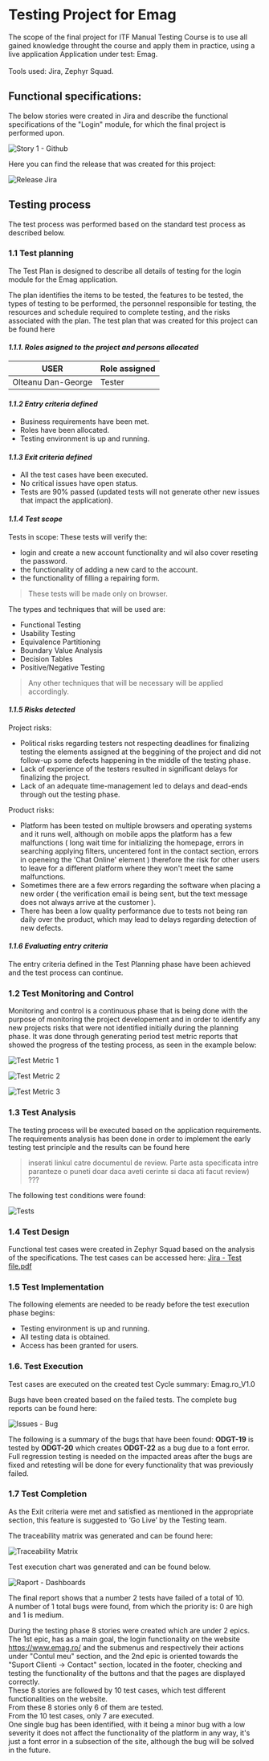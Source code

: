# Testing Project for Emag

The scope of the final project for ITF Manual Testing Course is to use all gained knowledge throught the course and apply them in practice, using a live application
Application under test: Emag. <br> <br>
Tools used: Jira, Zephyr Squad. 

## Functional specifications:
The below stories were created in Jira and describe the functional specifications of the "Login" module, for which the final project is performed upon. 

![Story 1 - Github](https://github.com/OGeorgeDan/Manual_Testing_Jira/assets/149089987/592ddba8-0603-4b68-a4c8-a1659be6cd18)

Here you can find the release that was created for this project:

![Release Jira](https://github.com/OGeorgeDan/Manual_Testing_Jira/assets/149089987/5003e122-c758-4bae-baf1-62741c560719)


## Testing process
The test process was performed based on the standard test process as described below.

### 1.1 Test planning <br>
The Test Plan is designed to describe all details of testing for the login module for the Emag application.

The plan identifies the items to be tested, the features to be tested, the types of testing to be performed, the personnel responsible for testing, the resources and schedule required to complete testing, and the risks associated with the plan. The test plan that was created for this project can be found here <br>

#### *1.1.1. Roles asigned to the project and persons allocated*

| USER | Role assigned | 
| ---- | -------------- |
| Olteanu Dan-George | Tester |

#### *1.1.2 Entry criteria defined*
+ Business requirements have been met.
+ Roles have been allocated.
+ Testing environment is up and running.

#### *1.1.3 Exit criteria defined*
+ All the test cases have been executed.
+ No critical issues have open status.
+ Tests are 90% passed (updated tests will not generate other new issues that impact the application).

#### *1.1.4 Test scope*
Tests in scope:
These tests will verify the:
+ login and create a new account functionality and wil also cover reseting the password.
+ the functionality of adding a new card to the account.
+ the functionality of filling a repairing form. 

> These tests will be made only on browser.

The types and techniques that will be used are:
+ Functional Testing
+ Usability Testing
+ Equivalence Partitioning
+ Boundary Value Analysis
+ Decision Tables
+ Positive/Negative Testing <br>
> Any other techniques that will be necessary will be applied accordingly. 

#### *1.1.5 Risks detected*
Project risks: <br>
+ Political risks regarding testers not respecting deadlines for finalizing testing the elements assigned at the beggining of the project and did not follow-up some defects happening in the middle of the testing phase. <br>
+ Lack of experience of the testers resulted in significant delays for finalizing the project. <br>
+ Lack of an adequate time-management led to delays and dead-ends through out the testing phase. <br>

Product risks: <br>
+ Platform has been tested on multiple browsers and operating systems and it runs well, although on mobile apps the platform has a few malfunctions ( long wait time for initializing the homepage, errors in searching applying filters, uncentered font in the contact section, errors in openeing the 'Chat Online' element ) therefore the risk for other users to leave for a different platform where they won't meet the same malfunctions. <br>
+ Sometimes there are a few errors regarding the software when placing a new order ( the verification email is being sent, but the text message does not always arrive at the customer ). <br>
+ There has been a low quality performance due to tests not being ran daily over the product, which may lead to delays regarding detection of new defects.

#### *1.1.6 Evaluating entry criteria*
The entry criteria defined in the Test Planning phase have been achieved and the test process can continue.

### 1.2 Test Monitoring and Control <br>
Monitoring and control is a continuous phase that is being done with the purpose of monitoring the project developement and in order to identify any new projects risks that were not identified initially during the planning phase. It was done through generating period test metric reports that showed the progress of the testing process, as seen in the example below:

![Test Metric 1](https://github.com/OGeorgeDan/Manual_Testing_Jira/assets/149089987/f9e59f11-9dd6-4b4e-8037-f749e948d042)

![Test Metric 2](https://github.com/OGeorgeDan/Manual_Testing_Jira/assets/149089987/deffc80f-5595-415b-a4bb-f39ca6db939a)

![Test Metric 3](https://github.com/OGeorgeDan/Manual_Testing_Jira/assets/149089987/80c29ff2-e875-4196-95f7-47c8e60986d8)


### 1.3 Test Analysis <br>
The testing process will be executed based on the application requirements. The requirements analysis has been done in order to implement the early testing test principle and the results can be found here 

> inserati linkul catre documentul de review. Parte asta specificata intre paranteze o puneti doar daca aveti cerinte si daca ati facut review)  ???

The following test conditions were found:

![Tests](https://github.com/OGeorgeDan/Manual_Testing_Jira/assets/149089987/7780117e-1508-4d7e-8707-a419d7f5edd7) <br>

### 1.4 Test Design <br>
Functional test cases were created in Zephyr Squad based on the analysis of the specifications. The test cases can be accessed here:
[Jira - Test file.pdf](https://github.com/OGeorgeDan/Manual_Testing_Jira/files/15297439/Jira.-.Test.file.pdf)

### 1.5 Test Implementation <br>
The following elements are needed to be ready before the test execution phase begins:
+ Testing environment is up and running.
+ All testing data is obtained.
+ Access has been granted for users. <br>

### 1.6. Test Execution <br>
Test cases are executed on the created test Cycle summary: Emag.ro_V1.0

Bugs have been created based on the failed tests. The complete bug reports can be found here: 

![Issues - Bug](https://github.com/OGeorgeDan/Manual_Testing_Jira/assets/149089987/2ad39058-ba55-425b-9107-147b052a7e14)

The following is a summary of the bugs that have been found: **ODGT-19** is tested by **ODGT-20** which creates **ODGT-22** as a bug due to a font error. <br>
Full regression testing is needed on the impacted areas after the bugs are fixed and retesting will be done for every functionality that was previously failed.

### 1.7 Test Completion <br> 
As the Exit criteria were met and satisfied as mentioned in the appropriate section, this feature is suggested to ‘Go Live’ by the Testing team.

The traceability matrix was generated and can be found here: 

![Traceability Matrix](https://github.com/OGeorgeDan/Manual_Testing_Jira/assets/149089987/aea54aa3-a78e-4a3e-bc20-caf060ef2bd1)

Test execution chart was generated and can be found below.

![Raport - Dashboards](https://github.com/OGeorgeDan/Manual_Testing_Jira/assets/149089987/f7fca136-568f-4f53-890d-3e27e7148500)

The final report shows that a number 2 tests have failed of a total of 10. <br>
A number of 1 total bugs were found, from which the priority is: 0 are high and 1 is medium. <br>

During the testing phase 8 stories were created which are under 2 epics. The 1st epic, has as a main goal, the login functionality on the website https://www.emag.ro/ and the submenus and respectively their actions under "Contul meu" section, and the 2nd epic is oriented towards the "Suport Clienti -> Contact" section, located in the footer, checking and testing the functionality of the buttons and that the pages are displayed correctly. <br>
These 8 stories are followed by 10 test cases, which test different functionalities on the website. <br>
From these 8 stories only 6 of them are tested. <br>
From the 10 test cases, only 7 are executed. <br> 
One single bug has been identified, with it being a minor bug with a low severity it does not affect the functionality of the platform in any way, it's just a font error in a subsection of the site, although the bug will be solved in the future. 

